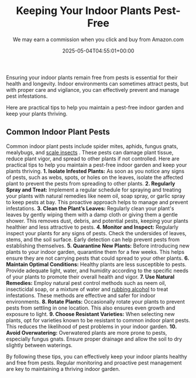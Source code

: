 ﻿---
author: We may earn a commission when you click and buy from Amazon.com
layout: post
title: Keeping Your Indoor Plants Pest-Free
date: '2025-05-04T04:55:01+00:00'
categories:
- Beetles
- Guide
tags: []
slug: /keeping-your-indoor-plants-pest-free/
lastmod: 2025-05-07T12:21:28+03:00
---

Ensuring your indoor plants remain free from pests is essential for their health and longevity. Indoor environments can sometimes attract pests, but with proper care and vigilance, you can effectively prevent and manage pest infestations.

Here are practical tips to help you maintain a pest-free indoor garden and keep your plants thriving.
## Common Indoor Plant Pests
Common indoor plant pests include spider mites, aphids, fungus gnats, mealybugs, and
[scale insects](https://pestpolicy.com/are-mole-crickets-bad-for-your-garden-or-lawn/)
. These pests can damage plant tissue, reduce plant vigor, and spread to other plants if not controlled. Here are practical tips to help you maintain a pest-free indoor garden and keep your plants thriving.
**1. Isolate Infested Plants:**
As soon as you notice any signs of pests, such as webs, spots, or holes on the leaves, isolate the affected plant to prevent the pests from spreading to other plants.
**2. Regularly Spray and Treat:**
Implement a regular schedule for spraying and treating your plants with natural remedies like neem oil, soap spray, or garlic spray to keep pests at bay. This proactive approach helps to manage and prevent infestations.
**3. Clean the Plant’s Leaves:**
Regularly clean your plant's leaves by gently wiping them with a damp cloth or giving them a gentle shower. This removes dust, debris, and potential pests, keeping your plants healthier and less attractive to pests.
**4. Monitor and Inspect:**
Regularly inspect your plants for any signs of pests. Check the undersides of leaves, stems, and the soil surface. Early detection can help prevent pests from establishing themselves.
**5. Quarantine New Plants:**
Before introducing new plants to your indoor garden, quarantine them for a few weeks. This helps ensure they are not carrying pests that could spread to your other plants.
**6. Maintain Optimal Conditions:**
Healthy plants are less susceptible to pests. Provide adequate light, water, and humidity according to the specific needs of your plants to promote their overall health and vigor.
**7. Use Natural Remedies:**
Employ natural pest control methods such as neem oil, insecticidal soap, or a mixture of water and
[rubbing alcohol](https://pestpolicy.com/does-rubbing-alcohol-kill-fleas/)
to treat infestations. These methods are effective and safer for indoor environments.
**8. Rotate Plants:**
Occasionally rotate your plants to prevent pests from settling in one location. This also ensures even growth and exposure to light.
**9. Choose Resistant Varieties:**
When selecting new plants, opt for varieties known to be resistant to common indoor plant pests. This reduces the likelihood of pest problems in your indoor garden.
**10. Avoid Overwatering:**
Overwatered plants are more prone to pests, especially fungus gnats. Ensure proper drainage and allow the soil to dry slightly between waterings.

By following these tips, you can effectively keep your indoor plants healthy and free from pests. Regular monitoring and proactive pest management are key to maintaining a thriving indoor garden.